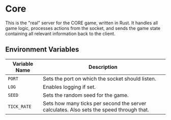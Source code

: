 # Core
This is the "real" server for the CORE game, written in Rust. It handles all game logic, processes actions from the socket, and sends the game state containing all relevant information back to the client.

## Environment Variables

| Variable Name | Description |
|---------------|-------------|
| `PORT`        | Sets the port on which the socket should listen. |
| `LOG`         | Enables logging if set. |
| `SEED`        | Sets the random seed for the game. |
| `TICK_RATE`   | Sets how many ticks per second the server calculates. Also sets the speed through that. |
